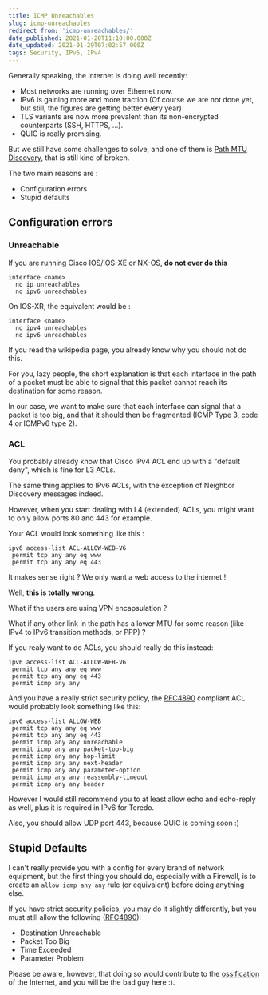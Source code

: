 ```yaml
---
title: ICMP Unreachables
slug: icmp-unreachables
redirect_from: 'icmp-unreachables/'
date_published: 2021-01-20T11:10:00.000Z
date_updated: 2021-01-29T07:02:57.000Z
tags: Security, IPv6, IPv4
---
```


Generally speaking, the Internet is doing well recently:

- Most networks are running over Ethernet now.
- IPv6 is gaining more and more traction (Of course we are not done yet, but still, the figures are getting better every year)
- TLS variants are now more prevalent than its non-encrypted counterparts (SSH, HTTPS, ...).
- QUIC is really promising.

But we still have some challenges to solve, and one of them is [Path MTU Discovery](https://en.wikipedia.org/wiki/Path_MTU_Discovery), that is still kind of broken.

The two main reasons are :

- Configuration errors
- Stupid defaults

## Configuration errors

### Unreachable

If you are running Cisco IOS/IOS-XE or NX-OS, **do not ever do this**

    interface <name>
      no ip unreachables
      no ipv6 unreachables
    

On IOS-XR, the equivalent would be :

    interface <name>
      no ipv4 unreachables
      no ipv6 unreachables
    

If you read the wikipedia page, you already know why you should not do this.

For you, lazy people, the short explanation is that each interface in the path of a packet must be able to signal that this packet cannot reach its destination for some reason.

In our case, we want to make sure that each interface can signal that a packet is too big, and that it should then be fragmented (ICMP Type 3, code 4 or ICMPv6 type 2).

### ACL

You probably already know that Cisco IPv4 ACL end up with a "default deny", which is fine for L3 ACLs.

The same thing applies to IPv6 ACLs, with the exception of Neighbor Discovery messages indeed.

However, when you start dealing with L4 (extended) ACLs, you might want to only allow ports 80 and 443 for example.

Your ACL would look something like this :

    ipv6 access-list ACL-ALLOW-WEB-V6
     permit tcp any any eq www
     permit tcp any any eq 443
    

It makes sense right ? We only want a web access to the internet !

Well, **this is totally wrong**.

What if the users are using VPN encapsulation ?

What if any other link in the path has a lower MTU for some reason (like IPv4 to IPv6 transition methods, or PPP) ?

If you realy want to do ACLs, you should really do this instead:

    ipv6 access-list ACL-ALLOW-WEB-V6
     permit tcp any any eq www
     permit tcp any any eq 443
     permit icmp any any
    

And you have a really strict security policy, the [RFC4890](https://tools.ietf.org/html/rfc4890) compliant ACL would probably look something like this:

    ipv6 access-list ALLOW-WEB
     permit tcp any any eq www
     permit tcp any any eq 443
     permit icmp any any unreachable
     permit icmp any any packet-too-big
     permit icmp any any hop-limit
     permit icmp any any next-header
     permit icmp any any parameter-option
     permit icmp any any reassembly-timeout
     permit icmp any any header
    

However I would still recommend you to at least allow echo and echo-reply as well, plus it is required in IPv6 for Teredo.

Also, you should allow UDP port 443, because QUIC is coming soon :)

## Stupid Defaults

I can't really provide you with a config for every brand of network equipment, but the first thing you should do, especially with a Firewall, is to create an `allow icmp any any` rule (or equivalent) before doing anything else.

If you have strict security policies, you may do it slightly differently, but you must still allow the following ([RFC4890](https://tools.ietf.org/html/rfc4890)):

- Destination Unreachable
- Packet Too Big
- Time Exceeded
- Parameter Problem

Please be aware, however, that doing so would contribute to the [ossification](https://en.wikipedia.org/wiki/Protocol_ossification) of the Internet, and you will be the bad guy here :).

